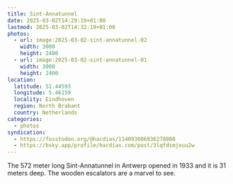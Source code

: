 ```yaml
---
title: Sint-Annatunnel
date: 2025-03-02T14:29:19+01:00
lastmod: 2025-03-02T14:32:19+01:00
photos:
  - url: image:2025-03-02-sint-annatunnel-02
    width: 3000
    height: 2400
  - url: image:2025-03-02-sint-annatunnel-01
    width: 3000
    height: 2400
location:
  latitude: 51.44593
  longitude: 5.46159
  locality: Eindhoven
  region: North Brabant
  country: Netherlands
categories:
  - photos
syndication:
  - https://fosstodon.org/@hacdias/114093086936278800
  - https://bsky.app/profile/hacdias.com/post/3lqfdsmjxuu2w
---
```


The 572 meter long Sint-Annatunnel in Antwerp opened in 1933 and it is 31 meters deep. The wooden escalators are a marvel to see.
